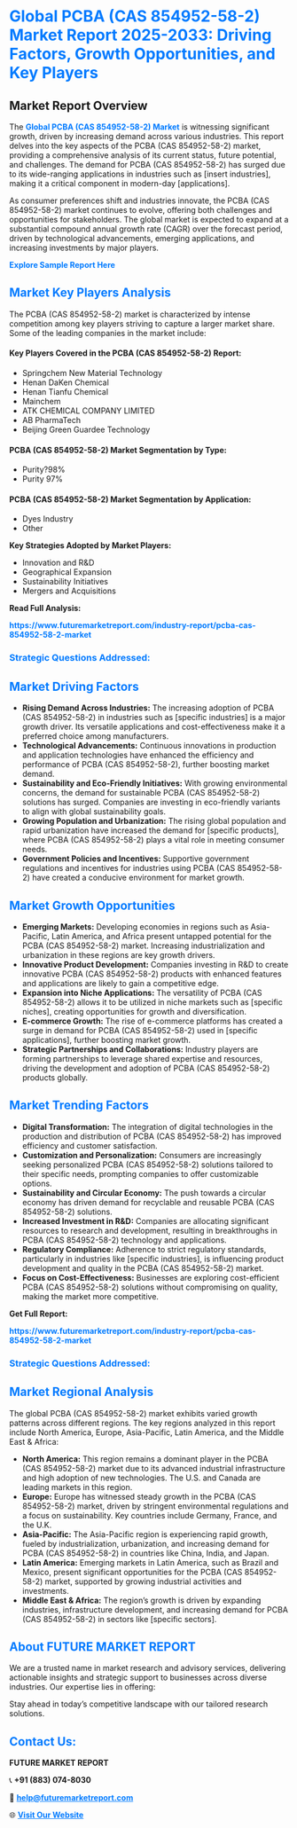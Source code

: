<h1 style="color: #007BFF;">Global PCBA (CAS 854952-58-2) Market Report 2025-2033: Driving Factors, Growth Opportunities, and Key Players</h1>

<section id="overview">
<h2>Market Report Overview</h2>
<p>The <a href="https://www.futuremarketreport.com/industry-report/pcba-cas-854952-58-2-market" style="color: #007BFF; text-decoration: none;"><strong>Global PCBA (CAS 854952-58-2) Market</strong></a> is witnessing significant growth, driven by increasing demand across various industries. This report delves into the key aspects of the PCBA (CAS 854952-58-2) market, providing a comprehensive analysis of its current status, future potential, and challenges. The demand for PCBA (CAS 854952-58-2) has surged due to its wide-ranging applications in industries such as [insert industries], making it a critical component in modern-day [applications].</p>
<p>As consumer preferences shift and industries innovate, the PCBA (CAS 854952-58-2) market continues to evolve, offering both challenges and opportunities for stakeholders. The global market is expected to expand at a substantial compound annual growth rate (CAGR) over the forecast period, driven by technological advancements, emerging applications, and increasing investments by major players.</p>
</section>

<section id="overview">
<p><a href="https://www.futuremarketreport.com/request-sample/reportId=84831" style="color: #007BFF; text-decoration: none;"><strong>Explore Sample Report Here</strong></a></p>
</section>

<section id="key-players">
<h2 style="color: #007BFF;">Market Key Players Analysis</h2>
<p>The PCBA (CAS 854952-58-2) market is characterized by intense competition among key players striving to capture a larger market share. Some of the leading companies in the market include:</p>
<h4>Key Players Covered in the PCBA (CAS 854952-58-2) Report:</h4>
<ul><li>Springchem New Material Technology</li><li>Henan DaKen Chemical</li><li>Henan Tianfu Chemical</li><li>Mainchem</li><li>ATK CHEMICAL COMPANY LIMITED</li><li>AB PharmaTech</li><li>Beijing Green Guardee Technology</li></ul>
<h4>PCBA (CAS 854952-58-2) Market Segmentation by Type:</h4>
<ul><li>Purity?98%</li><li>Purity 97%</li></ul>

<h4>PCBA (CAS 854952-58-2) Market Segmentation by Application:</h4>
<ul><li>Dyes Industry</li><li>Other</li></ul>
<p><strong>Key Strategies Adopted by Market Players:</strong></p>
<ul>
<li>Innovation and R&D</li>
<li>Geographical Expansion</li>
<li>Sustainability Initiatives</li>
<li>Mergers and Acquisitions</li>
</ul>
</section>

<section>
<p><strong>Read Full Analysis: </strong></p><a href="https://www.futuremarketreport.com/industry-report/pcba-cas-854952-58-2-market" style="color: #007BFF; text-decoration: none;"><strong>https://www.futuremarketreport.com/industry-report/pcba-cas-854952-58-2-market</strong></a>
<h3 style="color: #007BFF;">Strategic Questions Addressed:</h3>
</section>

<section id="driving-factors">
<h2 style="color: #007BFF;">Market Driving Factors</h2>
<ul>
<li><strong>Rising Demand Across Industries:</strong> The increasing adoption of PCBA (CAS 854952-58-2) in industries such as [specific industries] is a major growth driver. Its versatile applications and cost-effectiveness make it a preferred choice among manufacturers.</li>
<li><strong>Technological Advancements:</strong> Continuous innovations in production and application technologies have enhanced the efficiency and performance of PCBA (CAS 854952-58-2), further boosting market demand.</li>
<li><strong>Sustainability and Eco-Friendly Initiatives:</strong> With growing environmental concerns, the demand for sustainable PCBA (CAS 854952-58-2) solutions has surged. Companies are investing in eco-friendly variants to align with global sustainability goals.</li>
<li><strong>Growing Population and Urbanization:</strong> The rising global population and rapid urbanization have increased the demand for [specific products], where PCBA (CAS 854952-58-2) plays a vital role in meeting consumer needs.</li>
<li><strong>Government Policies and Incentives:</strong> Supportive government regulations and incentives for industries using PCBA (CAS 854952-58-2) have created a conducive environment for market growth.</li>
</ul>
</section>

<section id="growth-opportunities">
<h2 style="color: #007BFF;">Market Growth Opportunities</h2>
<ul>
<li><strong>Emerging Markets:</strong> Developing economies in regions such as Asia-Pacific, Latin America, and Africa present untapped potential for the PCBA (CAS 854952-58-2) market. Increasing industrialization and urbanization in these regions are key growth drivers.</li>
<li><strong>Innovative Product Development:</strong> Companies investing in R&D to create innovative PCBA (CAS 854952-58-2) products with enhanced features and applications are likely to gain a competitive edge.</li>
<li><strong>Expansion into Niche Applications:</strong> The versatility of PCBA (CAS 854952-58-2) allows it to be utilized in niche markets such as [specific niches], creating opportunities for growth and diversification.</li>
<li><strong>E-commerce Growth:</strong> The rise of e-commerce platforms has created a surge in demand for PCBA (CAS 854952-58-2) used in [specific applications], further boosting market growth.</li>
<li><strong>Strategic Partnerships and Collaborations:</strong> Industry players are forming partnerships to leverage shared expertise and resources, driving the development and adoption of PCBA (CAS 854952-58-2) products globally.</li>
</ul>
</section>

<section id="trending-factors">
<h2 style="color: #007BFF;">Market Trending Factors</h2>
<ul>
<li><strong>Digital Transformation:</strong> The integration of digital technologies in the production and distribution of PCBA (CAS 854952-58-2) has improved efficiency and customer satisfaction.</li>
<li><strong>Customization and Personalization:</strong> Consumers are increasingly seeking personalized PCBA (CAS 854952-58-2) solutions tailored to their specific needs, prompting companies to offer customizable options.</li>
<li><strong>Sustainability and Circular Economy:</strong> The push towards a circular economy has driven demand for recyclable and reusable PCBA (CAS 854952-58-2) solutions.</li>
<li><strong>Increased Investment in R&D:</strong> Companies are allocating significant resources to research and development, resulting in breakthroughs in PCBA (CAS 854952-58-2) technology and applications.</li>
<li><strong>Regulatory Compliance:</strong> Adherence to strict regulatory standards, particularly in industries like [specific industries], is influencing product development and quality in the PCBA (CAS 854952-58-2) market.</li>
<li><strong>Focus on Cost-Effectiveness:</strong> Businesses are exploring cost-efficient PCBA (CAS 854952-58-2) solutions without compromising on quality, making the market more competitive.</li>
</ul>
</section>

<section>
<p><strong>Get Full Report: </strong></p><a href="https://www.futuremarketreport.com/industry-report/pcba-cas-854952-58-2-market" style="color: #007BFF; text-decoration: none;"><strong>https://www.futuremarketreport.com/industry-report/pcba-cas-854952-58-2-market</strong></a>
<h3 style="color: #007BFF;">Strategic Questions Addressed:</h3>
</section>


<section id="regional-analysis">
<h2 style="color: #007BFF;">Market Regional Analysis</h2>
<p>The global PCBA (CAS 854952-58-2) market exhibits varied growth patterns across different regions. The key regions analyzed in this report include North America, Europe, Asia-Pacific, Latin America, and the Middle East & Africa:</p>
<ul>
<li><strong>North America:</strong> This region remains a dominant player in the PCBA (CAS 854952-58-2) market due to its advanced industrial infrastructure and high adoption of new technologies. The U.S. and Canada are leading markets in this region.</li>
<li><strong>Europe:</strong> Europe has witnessed steady growth in the PCBA (CAS 854952-58-2) market, driven by stringent environmental regulations and a focus on sustainability. Key countries include Germany, France, and the U.K.</li>
<li><strong>Asia-Pacific:</strong> The Asia-Pacific region is experiencing rapid growth, fueled by industrialization, urbanization, and increasing demand for PCBA (CAS 854952-58-2) in countries like China, India, and Japan.</li>
<li><strong>Latin America:</strong> Emerging markets in Latin America, such as Brazil and Mexico, present significant opportunities for the PCBA (CAS 854952-58-2) market, supported by growing industrial activities and investments.</li>
<li><strong>Middle East & Africa:</strong> The region’s growth is driven by expanding industries, infrastructure development, and increasing demand for PCBA (CAS 854952-58-2) in sectors like [specific sectors].</li>
</ul>
</section>

<footer>
<h2 style="color: #007BFF;">About FUTURE MARKET REPORT</h2>
<p>We are a trusted name in market research and advisory services, delivering actionable insights and strategic support to businesses across diverse industries. Our expertise lies in offering:</p>

<p>Stay ahead in today’s competitive landscape with our tailored research solutions.</p>

<h2 style="color: #007BFF;">Contact Us:</h2>
<p><strong>FUTURE MARKET REPORT</strong></p>
<p>📞 <strong>+91 (883) 074-8030</strong></p>
<p>📧 <strong><a href="mailto:help@futuremarketreport.com" style="color: #007BFF;">help@futuremarketreport.com</a></strong></p>
<p>🌐 <strong><a href="https://www.futuremarketreport.com/" style="color: #007BFF;">Visit Our Website</a></strong></p>
</footer>
